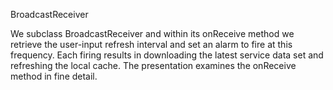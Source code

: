 BroadcastReceiver

We subclass BroadcastReceiver and within its onReceive method we retrieve the user-input refresh interval and set an alarm to fire at this frequency. Each firing results in downloading the latest service data set and refreshing the local cache. The presentation examines the onReceive method in fine detail.
